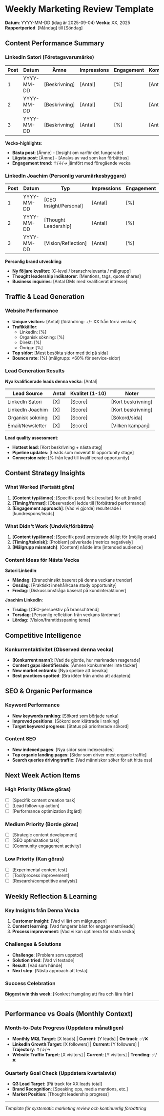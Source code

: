 # Weekly Marketing Review Template

**Datum**: YYYY-MM-DD (idag är 2025-09-04)
**Vecka**: XX, 2025
**Rapportperiod**: [Måndag] till [Söndag]

## Content Performance Summary

### LinkedIn Satori (Företagsvarumärke)
| Post | Datum | Ämne | Impressions | Engagement | Kommentarer | CTR |
|------|-------|-------|-------------|-------------|-------------|-----|
| 1 | YYYY-MM-DD | [Beskrivning] | [Antal] | [%] | [Antal] | [%] |
| 2 | YYYY-MM-DD | [Beskrivning] | [Antal] | [%] | [Antal] | [%] |
| 3 | YYYY-MM-DD | [Beskrivning] | [Antal] | [%] | [Antal] | [%] |

**Vecko-highlights**:
- **Bästa post**: [Ämne] - [Insight om varför det fungerade]
- **Lägsta post**: [Ämne] - [Analys av vad som kan förbättras]
- **Engagement trend**: ↑/↓/→ jämfört med föregående vecka

### LinkedIn Joachim (Personlig varumärkesbyggare)
| Post | Datum | Typ | Impressions | Engagement | DMs/Connections | Shares |
|------|-------|-----|-------------|-------------|-----------------|--------|
| 1 | YYYY-MM-DD | [CEO Insight/Personal] | [Antal] | [%] | [Antal] | [Antal] |
| 2 | YYYY-MM-DD | [Thought Leadership] | [Antal] | [%] | [Antal] | [Antal] |
| 3 | YYYY-MM-DD | [Vision/Reflection] | [Antal] | [%] | [Antal] | [Antal] |

**Personlig brand utveckling**:
- **Ny följare kvalitet**: [C-level / branschrelevanta / målgrupp]
- **Thought leadership indikatorer**: [Mentions, tags, quote shares]
- **Business inquiries**: [Antal DMs med kvalificerat intresse]

## Traffic & Lead Generation

### Website Performance
- **Unique visitors**: [Antal] (förändring: +/- XX från förra veckan)
- **Trafikkällor**: 
  - LinkedIn: [%]
  - Organisk sökning: [%] 
  - Direkt: [%]
  - Övriga: [%]
- **Top sidor**: [Mest besökta sidor med tid på sida]
- **Bounce rate**: [%] (målgrupp: <60% för service-sidor)

### Lead Generation Results
**Nya kvalificerade leads denna vecka**: [Antal]

| Lead Source | Antal | Kvalitet (1-10) | Noter |
|-------------|-------|-----------------|-------|
| LinkedIn Satori | [X] | [Score] | [Kort beskrivning] |
| LinkedIn Joachim | [X] | [Score] | [Kort beskrivning] |
| Organisk sökning | [X] | [Score] | [Sökord/sida] |
| Email/Newsletter | [X] | [Score] | [Vilken kampanj] |

**Lead quality assessment**:
- **Hottest lead**: [Kort beskrivning + nästa steg]
- **Pipeline updates**: [Leads som moverat til opportunity stage]
- **Conversion rate**: [% från lead till kvalificerad opportunity]

## Content Strategy Insights

### What Worked (Fortsätt göra)
1. **[Content typ/ämne]**: [Specifik post] fick [resultat] för att [insikt]
2. **[Timing/format]**: [Observation] ledde till [förbättrad performance]
3. **[Engagement approach]**: [Vad vi gjorde] resulterade i [kundrespons/leads]

### What Didn't Work (Undvik/förbättra)
1. **[Content typ/ämne]**: [Specifik post] presterade dåligt för [möjlig orsak]
2. **[Timing/teknisk]**: [Problem] påverkade [metrics negatively]
3. **[Målgrupp mismatch]**: [Content] nådde inte [intended audience]

### Content Ideas för Nästa Vecka
**Satori LinkedIn**:
- **Måndag**: [Branschinsikt baserat på denna veckans trender]
- **Onsdag**: [Praktiskt innehåll/case study opportunity]  
- **Fredag**: [Diskussionsfråga baserat på kundinteraktioner]

**Joachim LinkedIn**:
- **Tisdag**: [CEO-perspektiv på branschtrend]
- **Torsdag**: [Personlig reflektion från veckans lärdomar]
- **Lördag**: [Vision/framtidsspaning tema]

## Competitive Intelligence

### Konkurrentaktivitet (Observed denna vecka)
- **[Konkurrent namn]**: [Vad de gjorde, hur marknaden reagerade]
- **Content gaps identifierade**: [Ämnen konkurrenter inte täcker]
- **New market entrants**: [Nya spelare att bevaka]
- **Best practices spotted**: [Bra idéer från andra att adaptera]

## SEO & Organic Performance

### Keyword Performance
- **New keywords ranking**: [Sökord som började ranka]
- **Improved positions**: [Sökord som klättrade i ranking] 
- **Target keyword progress**: [Status på prioriterade sökord]

### Content SEO
- **New indexed pages**: [Nya sidor som indexerades]
- **Top organic landing pages**: [Sidor som driver mest organic traffic]
- **Search queries driving traffic**: [Vad människor söker för att hitta oss]

## Next Week Action Items

### High Priority (Måste göras)
- [ ] [Specifik content creation task]
- [ ] [Lead follow-up action]
- [ ] [Performance optimization åtgärd]

### Medium Priority (Borde göras)
- [ ] [Strategic content development]
- [ ] [SEO optimization task]
- [ ] [Community engagement activity]

### Low Priority (Kan göras)
- [ ] [Experimental content test]
- [ ] [Tool/process improvement]
- [ ] [Research/competitive analysis]

## Weekly Reflection & Learning

### Key Insights från Denna Vecka
1. **Customer insight**: [Vad vi lärt om målgruppen]
2. **Content learning**: [Vad fungerar bäst för engagement/leads]
3. **Process improvement**: [Vad vi kan optimera för nästa vecka]

### Challenges & Solutions
- **Challenge**: [Problem som uppstod]
- **Solution tried**: [Vad vi testade]
- **Result**: [Vad som hände]
- **Next step**: [Nästa approach att testa]

### Success Celebration
**Biggest win this week**: [Konkret framgång att fira och lära från]

---

## Performance vs Goals (Monthly Context)

### Month-to-Date Progress (Uppdatera månatligen)
- **Monthly MQL Target**: [X leads] | **Current**: [Y leads] | **On track**: ✅/❌
- **LinkedIn Growth Target**: [X followers] | **Current**: [Y followers] | **Trajectory**: ↑/↓/→
- **Website Traffic Target**: [X visitors] | **Current**: [Y visitors] | **Trending**: ✅/❌

### Quarterly Goal Check (Uppdatera kvartalsvis)
- **Q3 Lead Target**: [På track för XX leads total]
- **Brand Recognition**: [Speaking ops, media mentions, etc.]
- **Market Position**: [Thought leadership progress]

---
*Template för systematic marketing review och kontinuerlig förbättring*